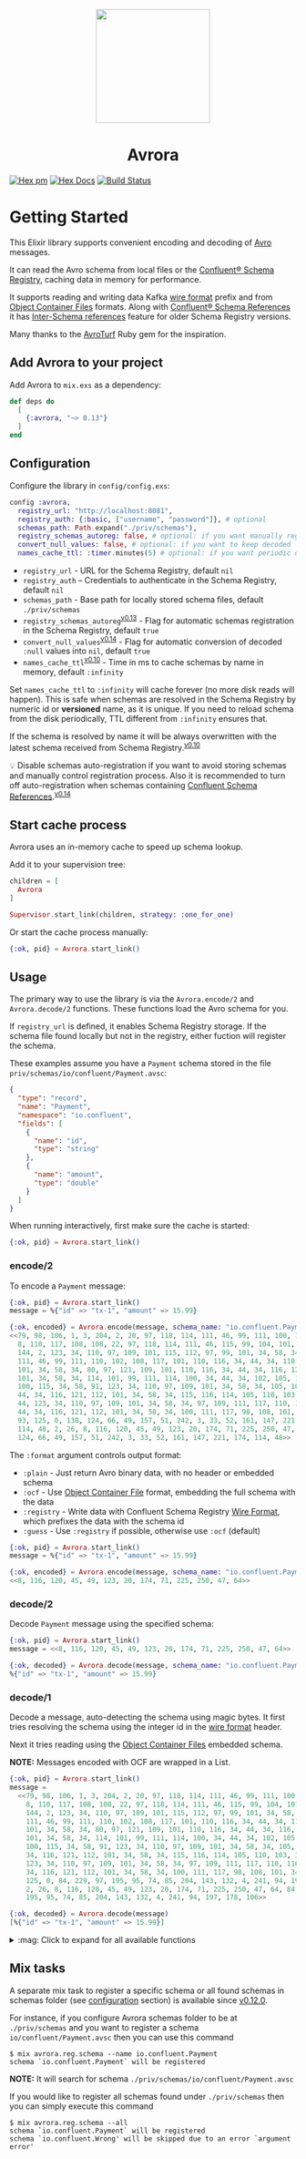 <p align="center">
    <img id="avroraLogo" width=200 src="/assets/logo.png"/>
    <h1 align="center">Avrora</h1>
</p>

<span class="nodoc">

[![Hex pm](https://img.shields.io/hexpm/v/avrora.svg?style=for-the-badge)](https://hex.pm/packages/avrora)
[![Hex Docs](https://img.shields.io/badge/api-docs-blue.svg?style=for-the-badge)](https://hexdocs.pm/avrora)
[![Build Status](https://img.shields.io/github/workflow/status/Strech/Avrora/CI?style=for-the-badge)](https://github.com/Strech/avrora/actions?query=workflow%3ACI)

</span>

[v0.10]: https://github.com/Strech/avrora/releases/tag/v0.10.0
[v0.12]: https://github.com/Strech/avrora/releases/tag/v0.12.0
[v0.13]: https://github.com/Strech/avrora/releases/tag/v0.13.0
[v0.14]: https://github.com/Strech/avrora/releases/tag/v0.14.0
[1]: https://avro.apache.org/
[2]: https://www.confluent.io/confluent-schema-registry
[3]: https://docs.confluent.io/current/schema-registry/serializer-formatter.html#wire-format
[4]: https://avro.apache.org/docs/1.8.1/spec.html#Object+Container+Files
[5]: https://docs.confluent.io/current/schema-registry/serdes-develop/index.html#referenced-schemas
[6]: https://github.com/Strech/avrora/wiki/Inter-Schema-references
[7]: https://github.com/dasch/avro_turf
[8]: https://www.confluent.io/blog/multiple-event-types-in-the-same-kafka-topic/#avro-unions-with-schema-references

# Getting Started

This Elixir library supports convenient encoding and decoding of [Avro][1] messages.

It can read the Avro schema from local files or the [Confluent® Schema Registry][2],
caching data in memory for performance.

It supports reading and writing data Kafka [wire format][3] prefix and from [Object Container Files][4]
formats. Along with [Confluent® Schema References][5] it has [Inter-Schema references][6] feature for
older Schema Registry versions.

Many thanks to the [AvroTurf][7] Ruby gem for the inspiration.

## Add Avrora to your project

Add Avrora to `mix.exs` as a dependency:

```elixir
def deps do
  [
    {:avrora, "~> 0.13"}
  ]
end
```

## Configuration

Configure the library in `config/config.exs`:

```elixir
config :avrora,
  registry_url: "http://localhost:8081",
  registry_auth: {:basic, ["username", "password"]}, # optional
  schemas_path: Path.expand("./priv/schemas"),
  registry_schemas_autoreg: false, # optional: if you want manually register schemas
  convert_null_values: false, # optional: if you want to keep decoded `:null` values as is
  names_cache_ttl: :timer.minutes(5) # optional: if you want periodic disk reads
```

- `registry_url` - URL for the Schema Registry, default `nil`
- `registry_auth` – Credentials to authenticate in the Schema Registry, default `nil`
- `schemas_path` - Base path for locally stored schema files, default `./priv/schemas`
- `registry_schemas_autoreg`<sup>[v0.13]</sup> - Flag for automatic schemas registration in the Schema Registry, default `true`
- `convert_null_values`<sup>[v0.14]</sup> - Flag for automatic conversion of decoded `:null` values into `nil`, default `true`
- `names_cache_ttl`<sup>[v0.10]</sup> - Time in ms to cache schemas by name in memory, default `:infinity`

Set `names_cache_ttl` to `:infinity` will cache forever (no more disk reads will
happen). This is safe when schemas are resolved in the Schema Registry by
numeric id or **versioned** name, as it is unique. If you need to reload schema
from the disk periodically, TTL different from `:infinity` ensures that.

If the schema is resolved by name it will be always overwritten with the latest
schema received from Schema Registry.<sup>[v0.10]</sup>

:bulb: Disable schemas auto-registration if you want to avoid storing schemas
and manually control registration process. Also it is recommended to turn off auto-registration
when schemas containing [Confluent Schema References][8].<sup>[v0.14]</sup>

## Start cache process

Avrora uses an in-memory cache to speed up schema lookup.

Add it to your supervision tree:

```elixir
children = [
  Avrora
]

Supervisor.start_link(children, strategy: :one_for_one)
```

Or start the cache process manually:

```elixir
{:ok, pid} = Avrora.start_link()
```

## Usage

The primary way to use the library is via the `Avrora.encode/2` and
`Avrora.decode/2` functions. These functions load the Avro schema for you.

If `registry_url` is defined, it enables Schema Registry storage. If the schema
file found locally but not in the registry, either fuction will register the schema.

These examples assume you have a `Payment` schema stored in the file
`priv/schemas/io/confluent/Payment.avsc`:

```json
{
  "type": "record",
  "name": "Payment",
  "namespace": "io.confluent",
  "fields": [
    {
      "name": "id",
      "type": "string"
    },
    {
      "name": "amount",
      "type": "double"
    }
  ]
}
```

When running interactively, first make sure the cache is started:

```elixir
{:ok, pid} = Avrora.start_link()
```

### encode/2

To encode a `Payment` message:

```elixir
{:ok, pid} = Avrora.start_link()
message = %{"id" => "tx-1", "amount" => 15.99}

{:ok, encoded} = Avrora.encode(message, schema_name: "io.confluent.Payment")
<<79, 98, 106, 1, 3, 204, 2, 20, 97, 118, 114, 111, 46, 99, 111, 100, 101, 99,
  8, 110, 117, 108, 108, 22, 97, 118, 114, 111, 46, 115, 99, 104, 101, 109, 97,
  144, 2, 123, 34, 110, 97, 109, 101, 115, 112, 97, 99, 101, 34, 58, 34, 105,
  111, 46, 99, 111, 110, 102, 108, 117, 101, 110, 116, 34, 44, 34, 110, 97, 109,
  101, 34, 58, 34, 80, 97, 121, 109, 101, 110, 116, 34, 44, 34, 116, 121, 112,
  101, 34, 58, 34, 114, 101, 99, 111, 114, 100, 34, 44, 34, 102, 105, 101, 108,
  100, 115, 34, 58, 91, 123, 34, 110, 97, 109, 101, 34, 58, 34, 105, 100, 34,
  44, 34, 116, 121, 112, 101, 34, 58, 34, 115, 116, 114, 105, 110, 103, 34, 125,
  44, 123, 34, 110, 97, 109, 101, 34, 58, 34, 97, 109, 111, 117, 110, 116, 34,
  44, 34, 116, 121, 112, 101, 34, 58, 34, 100, 111, 117, 98, 108, 101, 34, 125,
  93, 125, 0, 138, 124, 66, 49, 157, 51, 242, 3, 33, 52, 161, 147, 221, 174,
  114, 48, 2, 26, 8, 116, 120, 45, 49, 123, 20, 174, 71, 225, 250, 47, 64, 138,
  124, 66, 49, 157, 51, 242, 3, 33, 52, 161, 147, 221, 174, 114, 48>>
```

The `:format` argument controls output format:

- `:plain` - Just return Avro binary data, with no header or embedded schema
- `:ocf` - Use [Object Container File][4]
  format, embedding the full schema with the data
- `:registry` - Write data with Confluent Schema Registry
  [Wire Format][3],
  which prefixes the data with the schema id
- `:guess` - Use `:registry` if possible, otherwise use `:ocf` (default)

```elixir
{:ok, pid} = Avrora.start_link()
message = %{"id" => "tx-1", "amount" => 15.99}

{:ok, encoded} = Avrora.encode(message, schema_name: "io.confluent.Payment", format: :plain)
<<8, 116, 120, 45, 49, 123, 20, 174, 71, 225, 250, 47, 64>>
```

### decode/2

Decode `Payment` message using the specified schema:

```elixir
{:ok, pid} = Avrora.start_link()
message = <<8, 116, 120, 45, 49, 123, 20, 174, 71, 225, 250, 47, 64>>

{:ok, decoded} = Avrora.decode(message, schema_name: "io.confluent.Payment")
%{"id" => "tx-1", "amount" => 15.99}
```

### decode/1

Decode a message, auto-detecting the schema using magic bytes.
It first tries resolving the schema using the integer id in the [wire format][3] header.

Next it tries reading using the [Object Container Files][4] embedded schema.

**NOTE:** Messages encoded with OCF are wrapped in a List.

```elixir
{:ok, pid} = Avrora.start_link()
message =
  <<79, 98, 106, 1, 3, 204, 2, 20, 97, 118, 114, 111, 46, 99, 111, 100, 101, 99,
    8, 110, 117, 108, 108, 22, 97, 118, 114, 111, 46, 115, 99, 104, 101, 109, 97,
    144, 2, 123, 34, 110, 97, 109, 101, 115, 112, 97, 99, 101, 34, 58, 34, 105,
    111, 46, 99, 111, 110, 102, 108, 117, 101, 110, 116, 34, 44, 34, 110, 97, 109,
    101, 34, 58, 34, 80, 97, 121, 109, 101, 110, 116, 34, 44, 34, 116, 121, 112,
    101, 34, 58, 34, 114, 101, 99, 111, 114, 100, 34, 44, 34, 102, 105, 101, 108,
    100, 115, 34, 58, 91, 123, 34, 110, 97, 109, 101, 34, 58, 34, 105, 100, 34, 44,
    34, 116, 121, 112, 101, 34, 58, 34, 115, 116, 114, 105, 110, 103, 34, 125, 44,
    123, 34, 110, 97, 109, 101, 34, 58, 34, 97, 109, 111, 117, 110, 116, 34, 44,
    34, 116, 121, 112, 101, 34, 58, 34, 100, 111, 117, 98, 108, 101, 34, 125, 93,
    125, 0, 84, 229, 97, 195, 95, 74, 85, 204, 143, 132, 4, 241, 94, 197, 178, 106,
    2, 26, 8, 116, 120, 45, 49, 123, 20, 174, 71, 225, 250, 47, 64, 84, 229, 97,
    195, 95, 74, 85, 204, 143, 132, 4, 241, 94, 197, 178, 106>>

{:ok, decoded} = Avrora.decode(message)
[%{"id" => "tx-1", "amount" => 15.99}]
```

<details class="nodoc">
  <summary>:mag: Click to expand for all available functions</summary>

### extract_schema/1

Extracts a schema from the encoded message, useful when you would like to have
some metadata about the schema used to encode the message. All the retrieved schemas
will be cached accordingly to the settings.

```elixir
{:ok, pid} = Avrora.start_link()
message =
  <<79, 98, 106, 1, 3, 204, 2, 20, 97, 118, 114, 111, 46, 99, 111, 100, 101, 99,
    8, 110, 117, 108, 108, 22, 97, 118, 114, 111, 46, 115, 99, 104, 101, 109, 97,
    144, 2, 123, 34, 110, 97, 109, 101, 115, 112, 97, 99, 101, 34, 58, 34, 105,
    111, 46, 99, 111, 110, 102, 108, 117, 101, 110, 116, 34, 44, 34, 110, 97, 109,
    101, 34, 58, 34, 80, 97, 121, 109, 101, 110, 116, 34, 44, 34, 116, 121, 112,
    101, 34, 58, 34, 114, 101, 99, 111, 114, 100, 34, 44, 34, 102, 105, 101, 108,
    100, 115, 34, 58, 91, 123, 34, 110, 97, 109, 101, 34, 58, 34, 105, 100, 34, 44,
    34, 116, 121, 112, 101, 34, 58, 34, 115, 116, 114, 105, 110, 103, 34, 125, 44,
    123, 34, 110, 97, 109, 101, 34, 58, 34, 97, 109, 111, 117, 110, 116, 34, 44,
    34, 116, 121, 112, 101, 34, 58, 34, 100, 111, 117, 98, 108, 101, 34, 125, 93,
    125, 0, 84, 229, 97, 195, 95, 74, 85, 204, 143, 132, 4, 241, 94, 197, 178, 106,
    2, 26, 8, 116, 120, 45, 49, 123, 20, 174, 71, 225, 250, 47, 64, 84, 229, 97,
    195, 95, 74, 85, 204, 143, 132, 4, 241, 94, 197, 178, 106>>

{:ok, schema} = Avrora.extract_schema(message)
{:ok,
 %Avrora.Schema{
   full_name: "io.confluent.Payment",
   id: nil,
   json: "{\"namespace\":\"io.confluent\",\"name\":\"Payment\",\"type\":\"record\",\"fields\":[{\"name\":\"id\",\"type\":\"string\"},{\"name\":\"amount\",\"type\":\"double\"}]}",
   lookup_table: #Reference<0.146116641.3853647878.152744>,
   version: nil
 }}
```

</details>

## Mix tasks

A separate mix task to register a specific schema or all found schemas in
schemas folder (see [configuration](#configuration) section) is available
since [v0.12.0](https://github.com/Strech/avrora/releases/tag/v0.12.0).

For instance, if you configure Avrora schemas folder to be at `./priv/schemas`
and you want to register a schema `io/confluent/Payment.avsc` then you can use
this command

```console
$ mix avrora.reg.schema --name io.confluent.Payment
schema `io.confluent.Payment` will be registered
```

**NOTE:** It will search for schema `./priv/schemas/io/confluent/Payment.avsc`

If you would like to register all schemas found under `./priv/schemas` then you
can simply execute this command

```console
$ mix avrora.reg.schema --all
schema `io.confluent.Payment` will be registered
schema `io.confluent.Wrong' will be skipped due to an error `argument error'
```
